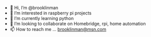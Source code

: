 - 👋 Hi, I’m @brooklinman
- 👀 I’m interested in raspberry pi projects
- 🌱 I’m currently learning python
- 💞️ I’m looking to collaborate on Homebridge, rpi, home automation
- 📫 How to reach me ... brooklinman@msn.com

<!---
brooklinman/brooklinman is a ✨ special ✨ repository because its `README.md` (this file) appears on your GitHub profile.
You can click the Preview link to take a look at your changes.
--->
